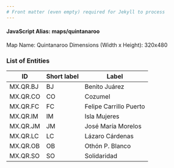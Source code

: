 ```yaml
---
# Front matter (even empty) required for Jekyll to process
---
```


#### JavaScript Alias: maps/quintanaroo

Map Name: Quintanaroo
Dimensions (Width x Height): 320x480





### List of Entities

ID | Short label | Label
---|---|---|
MX.QR.BJ|BJ|Benito Juárez
MX.QR.CO|CO|Cozumel
MX.QR.FC|FC|Felipe Carrillo Puerto
MX.QR.IM|IM|Isla Mujeres
MX.QR.JM|JM|José María Morelos
MX.QR.LC|LC|Lázaro Cárdenas
MX.QR.OB|OB|Othón P. Blanco
MX.QR.SO|SO|Solidaridad

